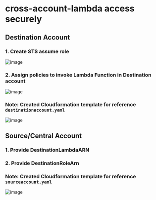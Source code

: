 # cross-account-lambda access securely

## Destination Account

### 1. Create STS assume role

![image](https://user-images.githubusercontent.com/112694225/205645188-37c07722-301e-496d-bf2a-67599dbb6647.png)

### 2. Assign policies to invoke Lambda Function in Destination account

![image](https://user-images.githubusercontent.com/112694225/205645215-38ca3b70-5241-400a-b5a0-b0af4c7fc3fd.png)

### Note: Created Cloudformation template for reference `destinationaccount.yaml`

![image](https://user-images.githubusercontent.com/112694225/205645529-5e7d2644-7e4d-48b9-9bcf-f0bfc52e0af9.png)

## Source/Central Account

### 1. Provide DestinationLambdaARN

### 2. Provide DestinationRoleArn

### Note: Created Cloudformation template for reference `sourceaccount.yaml`

![image](https://user-images.githubusercontent.com/112694225/205646018-ecd49f29-dc7c-48db-a285-120b9d931574.png)


